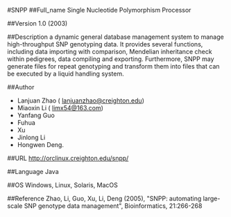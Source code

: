 #SNPP
##Full_name
Single Nucleotide Polymorphism Processor

##Version
1.0 (2003)

##Description
a dynamic general database management system to manage high-throughput SNP genotyping data. It provides several functions, including data importing with comparison, Mendelian inheritance check within pedigrees, data compiling and exporting. Furthermore, SNPP may generate files for repeat genotyping and transform them into files that can be executed by a liquid handling system.

##Author
* Lanjuan Zhao ( lanjuanzhao@creighton.edu)
* Miaoxin Li ( limx54@163.com)
* Yanfang Guo
* Fuhua
* Xu
* Jinlong Li
* Hongwen Deng.

##URL
http://orclinux.creighton.edu/snpp/

##Language
Java

##OS
Windows, Linux, Solaris, MacOS

##Reference
Zhao, Li, Guo, Xu, Li, Deng (2005), "SNPP: automating large-scale SNP genotype data management", Bioinformatics, 21:266-268

